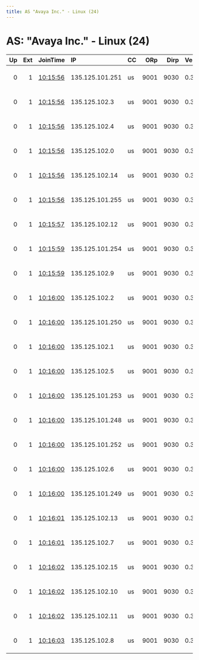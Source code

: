 ```yaml
---
title: AS "Avaya Inc." - Linux (24)
---
```


# AS: "Avaya Inc." - Linux (24)

|   Up |   Ext | JoinTime                                                                                            | IP              | CC   |   ORp |   Dirp | Version   | Contact              | Nickname   |   eFamMembers |
|-----:|------:|:----------------------------------------------------------------------------------------------------|:----------------|:-----|------:|-------:|:----------|:---------------------|:-----------|--------------:|
|    0 |     1 | [10:15:56](https://metrics.torproject.org/rs.html#details/417197B54BB74B9EC250914244090B09597CB880) | 135.125.101.251 | us   |  9001 |   9030 | 0.3.5.12  | exits at cock dot li | Unnamed    |            60 |
|    0 |     1 | [10:15:56](https://metrics.torproject.org/rs.html#details/6F3D299D7A7B513CE9CF0EB929165D9A0CF30107) | 135.125.102.3   | us   |  9001 |   9030 | 0.3.5.12  | exits at cock dot li | Unnamed    |            60 |
|    0 |     1 | [10:15:56](https://metrics.torproject.org/rs.html#details/710547B23FC72B22391F9663FEF6F6AE49D1A9F9) | 135.125.102.4   | us   |  9001 |   9030 | 0.3.5.12  | exits at cock dot li | Unnamed    |            60 |
|    0 |     1 | [10:15:56](https://metrics.torproject.org/rs.html#details/86E54F341118B1D0C5E602CF139A16FD23A0F9C8) | 135.125.102.0   | us   |  9001 |   9030 | 0.3.5.12  | exits at cock dot li | Unnamed    |            60 |
|    0 |     1 | [10:15:56](https://metrics.torproject.org/rs.html#details/92FECFB505967F536F06661D822E82B6A7E3010C) | 135.125.102.14  | us   |  9001 |   9030 | 0.3.5.12  | exits at cock dot li | Unnamed    |            60 |
|    0 |     1 | [10:15:56](https://metrics.torproject.org/rs.html#details/DDC0F4C87B745827A2031B134B1C6C128AA01570) | 135.125.101.255 | us   |  9001 |   9030 | 0.3.5.12  | exits at cock dot li | Unnamed    |            60 |
|    0 |     1 | [10:15:57](https://metrics.torproject.org/rs.html#details/8AE05D6D6F8F7C6306677A22F8B41CDD68616206) | 135.125.102.12  | us   |  9001 |   9030 | 0.3.5.12  | exits at cock dot li | Unnamed    |            60 |
|    0 |     1 | [10:15:59](https://metrics.torproject.org/rs.html#details/144261FF78D679D3DE14A6FADD9C00836CB85A26) | 135.125.101.254 | us   |  9001 |   9030 | 0.3.5.12  | exits at cock dot li | Unnamed    |            60 |
|    0 |     1 | [10:15:59](https://metrics.torproject.org/rs.html#details/945FCF15F546EB8ED3B487F24F4437443CA37B1F) | 135.125.102.9   | us   |  9001 |   9030 | 0.3.5.12  | exits at cock dot li | Unnamed    |            60 |
|    0 |     1 | [10:16:00](https://metrics.torproject.org/rs.html#details/0FFB1AC74E9017C470B039312064C954592FF6A1) | 135.125.102.2   | us   |  9001 |   9030 | 0.3.5.12  | exits at cock dot li | Unnamed    |            60 |
|    0 |     1 | [10:16:00](https://metrics.torproject.org/rs.html#details/24CD5DCFCB3F14C417E7752F156D4A5BDB375392) | 135.125.101.250 | us   |  9001 |   9030 | 0.3.5.12  | exits at cock dot li | Unnamed    |            60 |
|    0 |     1 | [10:16:00](https://metrics.torproject.org/rs.html#details/53A93C5ACA58A3F9ED4C141C6083A3ED958ADC54) | 135.125.102.1   | us   |  9001 |   9030 | 0.3.5.12  | exits at cock dot li | Unnamed    |            60 |
|    0 |     1 | [10:16:00](https://metrics.torproject.org/rs.html#details/545BF354688BC763C176015D2650724240295073) | 135.125.102.5   | us   |  9001 |   9030 | 0.3.5.12  | exits at cock dot li | Unnamed    |            60 |
|    0 |     1 | [10:16:00](https://metrics.torproject.org/rs.html#details/59E2B301192927F44E764CB9C9E980912907C432) | 135.125.101.253 | us   |  9001 |   9030 | 0.3.5.12  | exits at cock dot li | Unnamed    |            60 |
|    0 |     1 | [10:16:00](https://metrics.torproject.org/rs.html#details/786D470AC15AA7FF23FE511E34FB4549FEC4C68D) | 135.125.101.248 | us   |  9001 |   9030 | 0.3.5.12  | exits at cock dot li | Unnamed    |            60 |
|    0 |     1 | [10:16:00](https://metrics.torproject.org/rs.html#details/96C26947DAA08557ADFCA49AB4D8709075BB279E) | 135.125.101.252 | us   |  9001 |   9030 | 0.3.5.12  | exits at cock dot li | Unnamed    |            60 |
|    0 |     1 | [10:16:00](https://metrics.torproject.org/rs.html#details/C4F211079539B5BB19F3A079B493ECED572963A4) | 135.125.102.6   | us   |  9001 |   9030 | 0.3.5.12  | exits at cock dot li | Unnamed    |            60 |
|    0 |     1 | [10:16:00](https://metrics.torproject.org/rs.html#details/DCDAD8805A45D4D067096AB212292308E6FC0E29) | 135.125.101.249 | us   |  9001 |   9030 | 0.3.5.12  | exits at cock dot li | Unnamed    |            60 |
|    0 |     1 | [10:16:01](https://metrics.torproject.org/rs.html#details/0765247EECFAA75304A03FE7590E42F2D70B9015) | 135.125.102.13  | us   |  9001 |   9030 | 0.3.5.12  | exits at cock dot li | Unnamed    |            60 |
|    0 |     1 | [10:16:01](https://metrics.torproject.org/rs.html#details/68D8385ECDCEC4780588A7F54F9E1CE90D7B59CE) | 135.125.102.7   | us   |  9001 |   9030 | 0.3.5.12  | exits at cock dot li | Unnamed    |            60 |
|    0 |     1 | [10:16:02](https://metrics.torproject.org/rs.html#details/241E4F977FBF0C78BC3A47D39BB4F75D2B04D7CB) | 135.125.102.15  | us   |  9001 |   9030 | 0.3.5.12  | exits at cock dot li | Unnamed    |            60 |
|    0 |     1 | [10:16:02](https://metrics.torproject.org/rs.html#details/7C2B73CC20CABF69A1C355455C270D6DCF2AB32E) | 135.125.102.10  | us   |  9001 |   9030 | 0.3.5.12  | exits at cock dot li | Unnamed    |            60 |
|    0 |     1 | [10:16:02](https://metrics.torproject.org/rs.html#details/BCD751A0AE10B0D48650076B831E0D6254C98FBE) | 135.125.102.11  | us   |  9001 |   9030 | 0.3.5.12  | exits at cock dot li | Unnamed    |            60 |
|    0 |     1 | [10:16:03](https://metrics.torproject.org/rs.html#details/DF6303DD773A265A67A150741F2897B8B62D2200) | 135.125.102.8   | us   |  9001 |   9030 | 0.3.5.12  | exits at cock dot li | Unnamed    |            60 |
